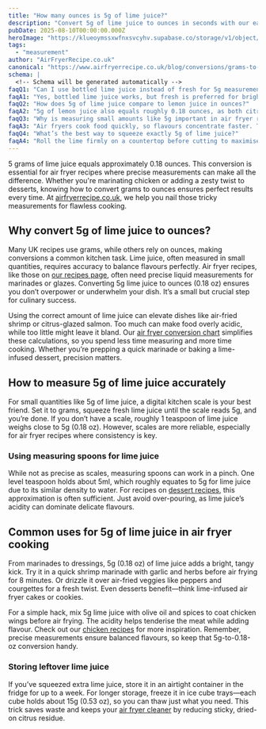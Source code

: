 ```yaml
---
title: "How many ounces is 5g of lime juice?"
description: "Convert 5g of lime juice to ounces in seconds with our easy guide. Perfect for air fryer recipes and precise measurements."
pubDate: 2025-08-10T00:00:00.000Z
heroImage: "https://klueoymssxwfnxsvcyhv.supabase.co/storage/v1/object/public/Shmucket/how-many-ounces-is-5g-of-lime-juice.webp"
tags:
  - "measurement"
author: "AirFryerRecipe.co.uk"
canonical: "https://www.airfryerrecipe.co.uk/blog/conversions/grams-to-ounces/how-many-ounces-is-5g-of-lime-juice"
schema: |
  <!-- Schema will be generated automatically -->
faqQ1: "Can I use bottled lime juice instead of fresh for 5g measurements?"
faqA1: "Yes, bottled lime juice works, but fresh is preferred for brighter flavour. Bottled juice often contains preservatives, which can alter taste. For 5g (0.18 oz), the volume is the same, but adjust other seasonings if using bottled, as it can be more concentrated."
faqQ2: "How does 5g of lime juice compare to lemon juice in ounces?"
faqA2: "5g of lemon juice also equals roughly 0.18 ounces, as both citrus juices have similar densities. However, lemon juice is slightly less acidic, so you might need a touch more for the same tang. Always taste as you go when substituting."
faqQ3: "Why is measuring small amounts like 5g important in air fryer recipes?"
faqA3: "Air fryers cook food quickly, so flavours concentrate faster. Too much lime juice (even a few extra grams) can overpower a dish, while too little might not deliver the desired zing. Precise measurements ensure balanced results every time."
faqQ4: "What’s the best way to squeeze exactly 5g of lime juice?"
faqA4: "Roll the lime firmly on a countertop before cutting to maximise juice yield. Cut in half and use a citrus reamer or fork to extract juice directly onto a digital scale until it hits 5g. This method avoids waste and guarantees accuracy."
---
```

<p>5 grams of lime juice equals approximately 0.18 ounces. This conversion is essential for air fryer recipes where precise measurements can make all the difference. Whether you're marinating chicken or adding a zesty twist to desserts, knowing how to convert grams to ounces ensures perfect results every time. At <a href=https://www.airfryerrecipe.co.uk>airfryerrecipe.co.uk</a>, we help you nail those tricky measurements for flawless cooking.</p>

<h2>Why convert 5g of lime juice to ounces?</h2>  
<p>Many UK recipes use grams, while others rely on ounces, making conversions a common kitchen task. Lime juice, often measured in small quantities, requires accuracy to balance flavours perfectly. Air fryer recipes, like those on <a href=https://www.airfryerrecipe.co.uk/recipes>our recipes page</a>, often need precise liquid measurements for marinades or glazes. Converting 5g lime juice to ounces (0.18 oz) ensures you don’t overpower or underwhelm your dish. It’s a small but crucial step for culinary success.</p>

<p>Using the correct amount of lime juice can elevate dishes like air-fried shrimp or citrus-glazed salmon. Too much can make food overly acidic, while too little might leave it bland. Our <a href=https://www.airfryerrecipe.co.uk/air-fryer-conversion-chart>air fryer conversion chart</a> simplifies these calculations, so you spend less time measuring and more time cooking. Whether you’re prepping a quick marinade or baking a lime-infused dessert, precision matters.</p>

<h2>How to measure 5g of lime juice accurately</h2>  
<p>For small quantities like 5g of lime juice, a digital kitchen scale is your best friend. Set it to grams, squeeze fresh lime juice until the scale reads 5g, and you’re done. If you don’t have a scale, roughly 1 teaspoon of lime juice weighs close to 5g (0.18 oz). However, scales are more reliable, especially for air fryer recipes where consistency is key.</p>

<h3>Using measuring spoons for lime juice</h3>  
<p>While not as precise as scales, measuring spoons can work in a pinch. One level teaspoon holds about 5ml, which roughly equates to 5g for lime juice due to its similar density to water. For recipes on <a href=https://www.airfryerrecipe.co.uk/recipe-category/dessert>dessert recipes</a>, this approximation is often sufficient. Just avoid over-pouring, as lime juice’s acidity can dominate delicate flavours.</p>

<h2>Common uses for 5g of lime juice in air fryer cooking</h2>  
<p>From marinades to dressings, 5g (0.18 oz) of lime juice adds a bright, tangy kick. Try it in a quick shrimp marinade with garlic and herbs before air frying for 8 minutes. Or drizzle it over air-fried veggies like peppers and courgettes for a fresh twist. Even desserts benefit—think lime-infused air fryer cakes or cookies.</p>

<p>For a simple hack, mix 5g lime juice with olive oil and spices to coat chicken wings before air frying. The acidity helps tenderise the meat while adding flavour. Check out our <a href=https://www.airfryerrecipe.co.uk/recipe-category/chicken>chicken recipes</a> for more inspiration. Remember, precise measurements ensure balanced flavours, so keep that 5g-to-0.18-oz conversion handy.</p>

<h3>Storing leftover lime juice</h3>  
<p>If you’ve squeezed extra lime juice, store it in an airtight container in the fridge for up to a week. For longer storage, freeze it in ice cube trays—each cube holds about 15g (0.53 oz), so you can thaw just what you need. This trick saves waste and keeps your <a href=https://www.airfryerrecipe.co.uk/air-fryer-cleaner>air fryer cleaner</a> by reducing sticky, dried-on citrus residue.</p>
